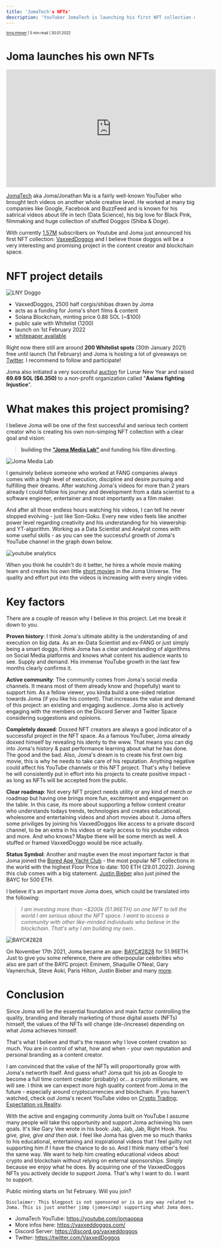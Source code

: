 ```yaml
---
title: 'JomaTech's NFTs'
description: 'YouTuber JomaTech is launching his first NFT collection on the Solana Blockchain.'
---
```

<sub><sup><a href="https://instagram.com/long.integer">long.integer</a> | 5 min read | 30.01.2022</sup></sub>

# Joma launches his own NFTs

<iframe width="560" height="315" src="https://www.youtube.com/embed/k9JFitrgGgs" title="YouTube video player" frameborder="0" allow="accelerometer; autoplay; clipboard-write; encrypted-media; gyroscope; picture-in-picture" allowfullscreen></iframe>

[JomaTech](https://www.youtube.com/watch?v=pKO9UjSeLew) aka Joma/Jonathan Ma is a fairly well-known YouTuber who brought
tech videos on another whole creative level.
He worked at many big companies like Google, Facebook and BuzzFeed and is known for his satirical videos about
life in tech (Data Science), his big love for Black Pink, filmmaking and huge collection of stuffed Doggos (Shiba & Doge).

With currently [1.57M](https://www.youtube.com/c/jomaoppa) subscribers on Youtube and Joma just announced his first NFT collection: [VaxxedDoggos](https://www.vaxxeddoggos.com)
and I believe those doggos will be a very interesting and promising project in the content creator and blockchain space.

# **NFT project details**
![LNY Doggo](../imgs/blockchain_joma/auction250.jpg)
- VaxxedDoggos, 2500 half corgis/shibas drawn by Joma
- acts as a funding for Joma's short films & content
- Solana Blockchain, minting price 0.88 SOL (~$100)
- public sale with Whitelist (1200)
- launch on 1st February 2022
- [whitepaper available](https://vaxxed-doggo-assets.s3.us-west-2.amazonaws.com/Vaxxed+Doggos+Whitepaper.pdf)

Right now there still are around **200 Whitelist spots** (30th January 2021) free until launch (1st February) and Joma is hosting a lot of giveaways on [Twitter](https://twitter.com/vaxxeddoggos). I recommend to follow and participate!

Joma also initiated a very successful [auction](https://www.magiceden.io/auction/vaxxed_doggo) for Lunar New Year and raised **69.69 SOL ($6.350)** to a non-profit organization called "**Asians fighting Injustice**".



# **What makes this project promising?**

I believe Joma will be one of the first successful and serious tech content creator who is creating his own non-simping NFT collection with a clear goal and vision:
> **building the ["Joma Media Lab"](https://www.youtube.com/watch?v=k9JFitrgGgs&t=354s) and funding his film directing.**

![Joma Media Lab](../imgs/blockchain_joma/jomamediacompany.png "Joma Media Lab (Source: https://socialblade.com/youtube/c/jomaoppa/monthly)")



I genuinely believe someone who worked at FANG companies always comes with a high level of execution, discipline and desire pursuing and fulfilling their dreams.
After watching Joma's videos for more than 2 years already I could follow his journey and development from a  data scientist to a software engineer, entertainer and most importantly as a film maker.


And after all those endless hours watching his videos, I can tell he never stopped evolving - just like Son-Goku. Every new video feels like another power level regarding creativity and his understanding for his viewership and YT-algorithm.
Working as a Data Scientist and Analyst comes with some useful skills - as you can see the successful growth of Joma's YouTube channel in the graph down below.

![youtube analytics](../imgs/blockchain_joma/joma-yt-analytics.jpg "Consistent growth on YouTube (Source: https://socialblade.com/youtube/c/jomaoppa/monthly)")

When you think he couldn't do it better, he hires a whole movie making team and creates his own little [short movies](https://www.youtube.com/watch?v=7ZcmboYbNPQ&t=1s) in the Joma Universe.
The quality and effort put into the videos is increasing with every single video.

# Key factors
There are a couple of reason why I believe in this project. Let me break it down to you.

**Proven history**:
I think Joma's ultimate ability is the understanding of and execution on big data. As an ex-Data Scientist and ex-FANG or just simply being a smart doggo, I think Joma has a clear understanding of algorithms on Social Media platforms and knows what content his audience wants to see. Supply and demand. His immense YouTube growth in the last few months clearly confirms it.

**Active community**:
The community comes from Joma's social media channels. It means most of them already know and (hopefully) want to support him. As a fellow viewer, you kinda build a one-sided relation towards Joma (if you like his content).
That increases the value and demand of this project: an existing and engaging audience. Joma also is actively engaging with the members on the Discord Server and Twitter Space considering suggestions and opinions.

**Completely doxxed**:
Doxxed NFT creators are always a good indicator of a successful project in the NFT space. As a famous YouTuber, Joma already doxxed himself by revealing his identy to the www. That means you can dig into Joma's history & past performance learning about what he has done. The good and the bad. Also, Joma's dream is to create his first own big movie, this is why he needs to take care of his reputation. Anything negative could affect his YouTube channels or this NFT project. That's why I believe he will consistently put in effort into his projects to create positive impact - as long as NFTs will be accepted from the public.

**Clear roadmap**:
Not every NFT project needs utility or any kind of merch or roadmap but having one brings more fun, excitement and engagement on the table.
In this case, its more about supporting a fellow content creator who understands todays trends, technologies and creates educational, wholesome and entertaining videos and short movies about it.
Joma offers some priviliges by joining his VaxxedDoggos like access to a private discord channel, to be an extra in his videos or early access to his youtube videos and more. And who knows? Maybe there will be some merch as well. A stuffed or framed VaxxedDoggo would be nice actually.

**Status Symbol**:
Another and maybe even the most important factor is that Joma joined the [Bored Ape Yacht Club](https://opensea.io/collection/boredapeyachtclub) - the most popular NFT collections in the world with the highest Floor Price to date: 100 ETH (29.01.2022). Joining this club comes with a big statement. [Justin Bieber](https://opensea.io/assets/0xbc4ca0eda7647a8ab7c2061c2e118a18a936f13d/3001) also just joined the BAYC for 500 ETH.

I believe it's an important move Joma does, which could be translated into the following:
  >*I am investing more than ~$200k (51.96ETH) on one NFT to tell the world I am serious about the NFT space. I want to access a community with other like-minded individuals who believe in the blockchain. That's why I am building my own.*.

![BAYC#2828](../imgs/blockchain_joma/joma-ape2828.jpg "Consistent growth on YouTube (Source: https://socialblade.com/youtube/c/jomaoppa/monthly)")

On November 17th 2021, Joma became an ape: [BAYC#2828](https://opensea.io/assets/0xbc4ca0eda7647a8ab7c2061c2e118a18a936f13d/2828) for 51.96ETH.
Just to give you some reference, there are otherpopular celebrities who also are part of the BAYC project: Eminem, Shaquille O’Neal, Gary Vaynerchuk, Steve Aoki, Paris Hilton, Justin Bieber and many [more](https://boardroom.tv/bored-ape-nft-celebrity-owners/#:~:text=Celebrities%20from%20around%20the%20world,show%20off%20their%20new%20purchases.&text=Get%20on%20our%20list%20for,trends%2C%20interviews%2C%20and%20more.).

# Conclusion

Since Joma will be the essential foundation and main factor controlling the quality, branding and literally marketing of those digital assets (NFTs) himself, the values of the NFTs will change (de-/increase) depending on what Joma achieves himself.

That's what I believe and that's the reason why I love content creation so much. You are in control of what, how and when - your own reputation and personal branding as a content creator.

I am convinced that the value of the NFTs will proportionally grow with Joma's networth itself. And guess what? Joma quit his job as Google to become a full time content creator (probably) or... a crypto millionaire, we will see. I think we can expect more high quality content from Joma in the future - especially around cryptocurrencies and blockchain.
If you haven't watched, check out Joma's recent YouTube video on [Crypto Trading: Expectation vs Reality](https://www.youtube.com/watch?v=oCqkVZVPOe8).

With the active and engaging community Joma built on YouTube I assume many people will take this opportunity and support Joma achieving his own goals.
It's like Gary Vee wrote in his book: Jab, Jab, Jab, Right Hook. *You give, give, give and then ask.* I feel like Joma has given me so much thanks to his educational, entertaining and inspirational videos that I feel guilty not supporting him if I have the chance to do so.
And I think many other's feel the same way. We want to help him creating educational videos about crypto and blockchain without relying on external sponsorships. Simply because we enjoy what he does.
By acquiring one of the VaxxedDoggos NFTs you actively decide to support Joma. That's why I want to do. I want to support.

Public minting starts on 1st February. Will you join?

`Disclaimer: This blogpost is not sponsored or is in any way related to Joma. This is just another jimp (joma+simp) supporting what Joma does.`

* JomaTech YouTube: https://youtube.com/jomaoppa
* More infos here: https://vaxxeddoggos.com/
* Discord Server: https://discord.gg/vaxxeddoggos
* Twitter: https://twitter.com/VaxxedDoggos
